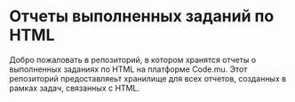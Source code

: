 # Отчеты выполненных заданий по HTML

Добро пожаловать в репозиторий, в котором хранятся отчеты о выполненных заданиях по HTML на платформе Code.mu. Этот репозиторий предоставляеьт хранилище для всех отчетов, созданных в рамках задач, связанных с HTML.